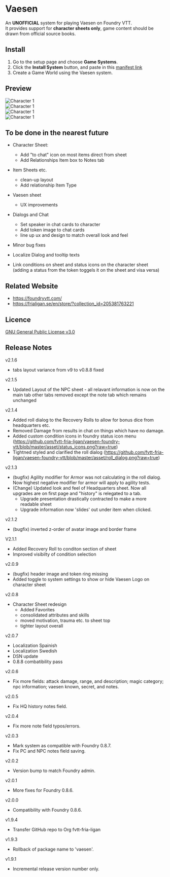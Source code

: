 # Vaesen
An **UNOFFICIAL** system for playing Vaesen on Foundry VTT.  
It provides support for **character sheets only**, game content should be drawn from official source books.

## Install
1. Go to the setup page and choose **Game Systems**.
2. Click the **Install System** button, and paste in this [manifest link](https://raw.githubusercontent.com/fvtt-fria-ligan/vaesen-foundry-vtt/master/system.json)
3. Create a Game World using the Vaesen system.

## Preview
![Character 1](https://github.com/fvtt-fria-ligan/vaesen-foundry-vtt/blob/master/asset/player_update.png?raw=true)  
![Character 1](https://github.com/fvtt-fria-ligan/vaesen-foundry-vtt/blob/master/asset/npc.png?raw=true)  
![Character 1](https://github.com/fvtt-fria-ligan/vaesen-foundry-vtt/blob/master/asset/vaesen.png?raw=true)  
![Character 1](https://github.com/fvtt-fria-ligan/vaesen-foundry-vtt/blob/master/asset/headquarter.png?raw=true)    

## To be done in the nearest future

* Character Sheet:
    * Add "to chat" icon on most items direct from sheet
    * Add Relationships Item box to Notes tab
     
* Item Sheets etc.
    * clean-up layout
    * Add relationship Item Type

* Vaesen sheet
    * UX improvements

* Dialogs and Chat
    * Set speaker in chat cards to character
    * Add token image to chat cards
    * line up ux and design to match overall look and feel

* Minor bug fixes

* Localize Dialog and tooltip texts

* Link conditions on sheet and status icons on the character sheet (adding a status from the token toggels it on the sheet and visa versa)


## Related Website
- https://foundryvtt.com/
- https://frialigan.se/en/store/?collection_id=205381763221

## Licence
[GNU General Public License v3.0](https://choosealicense.com/licenses/gpl-3.0/)

## Release Notes

v2.1.6
- tabs layout variance from v9 to v0.8.8 fixed

v2.1.5
- Updated Layout of the NPC sheet - all relavant information is now on the main tab other tabs removed except the note tab which remains unchanged

v2.1.4
- Added roll dialog to the Recovery Rolls to allow for bonus dice from headquarters etc.
- Removed Damage from results in chat on things which have no damage.
- Added custom condition icons in foundry status icon menu (https://github.com/fvtt-fria-ligan/vaesen-foundry-vtt/blob/master/asset/status_icons.png?raw=true) 
- Tightned styled and clarified the roll dialog (https://github.com/fvtt-fria-ligan/vaesen-foundry-vtt/blob/master/asset/roll_dialog.png?raw=true) 


v2.1.3
- (bugfix) Agility modifier for Armor was not calculating in the roll dialog.  Now highest negative modifier for armor will apply to agility tests.
- (Change) Updated look and feel of Headquarters sheet.  Now all upgrades are on first page and "history" is relegated to a tab.
    - Upgrade presentation drastically contracted to make a more readable sheet
    - Upgrade information now 'slides' out under item when clicked.

v2.1.2
- (bugfix) inverted z-order of avatar image and border frame

V2.1.1
- Added Recovery Roll to conditon section of sheet
- Improved visibilty of condition selection

v2.0.9
- (bugfix) header image and token ring missing
- Added toggle to system settings to show or hide Vaesen Logo on character sheet 

v2.0.8
- Character Sheet redesign 
    - Added Favorites
    - consolidated attributes and skills
    - moved motivation, trauma etc. to sheet top
    - tighter layout overall


v2.0.7 
 - Localization Spainish
 - Localization Swedish
 - DSN update
 - 0.8.8 combatibility pass

v2.0.6
- Fix more fields: attack damage, range, and description; magic category; npc information; vaesen known, secret, and notes.

v2.0.5
- Fix HQ history notes field.

v2.0.4
- Fix more note field typos/errors.

v2.0.3
- Mark system as compatible with Foundry 0.8.7.
- Fix PC and NPC notes field saving.

v2.0.2
- Version bump to match Foundry admin.

v2.0.1
- More fixes for Foundry 0.8.6.

v2.0.0
- Compatibility with Foundry 0.8.6.

v1.9.4
- Transfer GitHub repo to Org fvtt-fria-ligan

v1.9.3
- Rollback of package name to 'vaesen'.

v1.9.1 
- Incremental release version number only.

